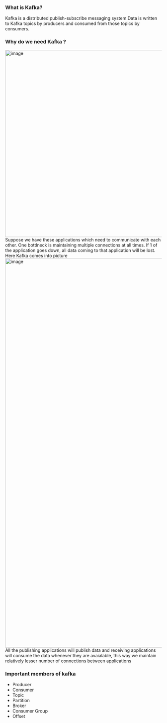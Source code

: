 ### What is Kafka?
Kafka is a distributed publish-subscribe messaging system.Data is written to Kafka topics by producers and consumed from those topics by consumers.
### Why do we need Kafka ?
<img width="601" alt="image" src="https://github.com/MadhuKashyap/Kafka/assets/40714383/e0bdf5ee-fe67-4e78-a5e1-9a7fe8be8650">
Suppose we have these applications which need to communicate with each other. One bottlneck is maintaining multiple connections at all times. If 1 of the application goes down, all data coming to that application will be lost.
Here Kafka comes into picture
<img width="1251" alt="image" src="https://github.com/MadhuKashyap/Kafka/assets/40714383/d4e8fd80-3f0c-466d-9eb2-a8dbd3f5a134">
All the publishing applications will publish data and receiving applications will consume the data whenever they are avaialable, this way we maintain relatively lesser number of connections between applications

### Important members of kafka

- Producer
- Consumer
- Topic
- Partition
- Broker
- Consumer Group
- Offset




